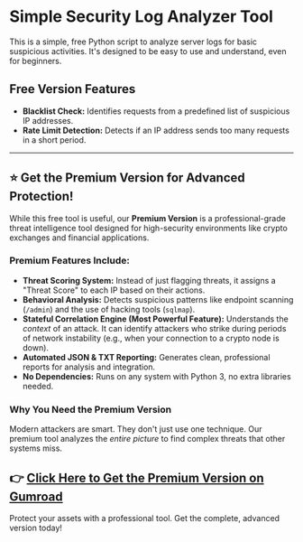 # Simple Security Log Analyzer Tool

This is a simple, free Python script to analyze server logs for basic suspicious activities. It's designed to be easy to use and understand, even for beginners.

## Free Version Features
-   **Blacklist Check:** Identifies requests from a predefined list of suspicious IP addresses.
-   **Rate Limit Detection:** Detects if an IP address sends too many requests in a short period.

---

## ⭐ Get the Premium Version for Advanced Protection!

While this free tool is useful, our **Premium Version** is a professional-grade threat intelligence tool designed for high-security environments like crypto exchanges and financial applications.

### Premium Features Include:
-   **Threat Scoring System:** Instead of just flagging threats, it assigns a "Threat Score" to each IP based on their actions.
-   **Behavioral Analysis:** Detects suspicious patterns like endpoint scanning (`/admin`) and the use of hacking tools (`sqlmap`).
-   **Stateful Correlation Engine (Most Powerful Feature):** Understands the *context* of an attack. It can identify attackers who strike during periods of network instability (e.g., when your connection to a crypto node is down).
-   **Automated JSON & TXT Reporting:** Generates clean, professional reports for analysis and integration.
-   **No Dependencies:** Runs on any system with Python 3, no extra libraries needed.

### Why You Need the Premium Version
Modern attackers are smart. They don't just use one technique. Our premium tool analyzes the *entire picture* to find complex threats that other systems miss.

## 👉 [Click Here to Get the Premium Version on Gumroad](YOUR_GUMROAD_LINK_HERE)

Protect your assets with a professional tool. Get the complete, advanced version today!
